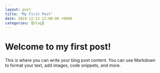 ```yaml
---
layout: post
title: "My First Post"
date: 2024-12-21 12:00:00 +0000
categories: [blog]
---
```


# Welcome to my first post!

This is where you can write your blog post content. You can use Markdown to format your text, add images, code snippets, and more.

